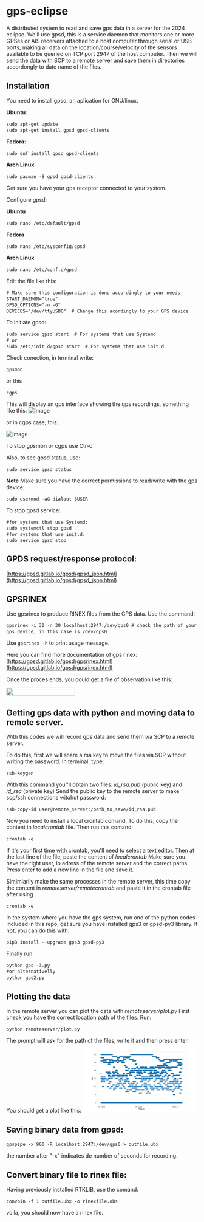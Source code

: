 # gps-eclipse
A distributed system to read and save gps data in a server for the 2024 eclipse.
We'll use gpsd, this is a service daemon that monitors one or more GPSes or AIS receivers attached to a host computer through serial or USB ports, making all data on the location/course/velocity of the sensors available to be queried on TCP port 2947 of the host computer.
Then we will send the data with SCP to a remote server and save them in directories accordongly to date name of the files.

## Installation
You need to install gpsd, an aplication for GNU/linux. 

**Ubuntu**:
```
sudo apt-get update
sudo apt-get install gpsd gpsd-clients
```
**Fedora**:
```
sudo dnf install gpsd gpsd-clients
```
**Arch Linux**:
```
sudo pacman -S gpsd gpsd-clients
```
Get sure you have your gps receptor connected to your system.

Configure gpsd:

**Ubuntu**
```
sudo nano /etc/default/gpsd
```

**Fedora**
```
sudo nano /etc/sysconfig/gpsd
```

**Arch Linux**
```
sudo nano /etc/conf.d/gpsd

```


Edit the file like this:
```
# Make sure this configuration is done accordingly to your needs
START_DAEMON="true"
GPSD_OPTIONS="-n -G"
DEVICES="/dev/ttyUSB0"  # Change this acordingly to your GPS device
```
To initiate gpsd:
```
sudo service gpsd start  # For systems that use Systemd
# or
sudo /etc/init.d/gpsd start  # For systems that use init.d
```

Check conection, in terminal write:
```
gpsmon
```
or this
```
cgps
```
This will display an gps interface showing the gps recordings, something like this:
![image](https://github.com/chanomon/gps-eclipse/assets/19211938/89797f05-85ee-467d-8380-d52327799141)

or in cgps case, this:

![image](https://github.com/chanomon/gps-eclipse/assets/19211938/2458db41-780e-4e34-90ab-5b779c793c4c)


To stop gpsmon or cgps use Ctr-c

Also, to see gpsd status, use:
```
sudo service gpsd status
```


**Note**
Make sure you have the correct permissions to read/write with the gps device:
```
sudo usermod -aG dialout $USER
```
To stop gpsd service:
```
#for systems that use Systemd:
sudo systemctl stop gpsd
#for systems that use init.d:
sudo service gpsd stop
```
## GPDS request/response protocol:
[https://gpsd.gitlab.io/gpsd/gpsd_json.html](https://gpsd.gitlab.io/gpsd/gpsd_json.html)

## GPSRINEX
Use gpsrinex to produce RINEX files from the GPS data. Use the command:
```
gpsrinex -i 30 -n 30 localhost:2947:/dev/gps0 # check the path of your gps device, in this case is /dev/gps0
```
Use ```gpsrinex -h``` to print usage message.

Here you can find more documentation of gps rinex: [https://gpsd.gitlab.io/gpsd/gpsrinex.html](https://gpsd.gitlab.io/gpsd/gpsrinex.html)

Once the proces ends, you could get a file of observation like this:

<img src="https://github.com/chanomon/gps-eclipse/assets/19211938/35ae3b1e-f98a-4866-8ced-89a4272b6dfa" width="60%" height="60%">



## Getting gps data with python and moving data to remote server.
With this codes we will record gps data and send them via SCP to a remote server. 

To do this, first we will share a rsa key to move the files via SCP without writing the password.
In terminal, type:
```
ssh-keygen
```
With this command you''ll obtain two files: *id_rsa.pub* (public key) and *id_rsa* (private key)
Send the public key to the remote server to make scp/ssh connections witohut password:
```
ssh-copy-id user@remote_server:/path_to_save/id_rsa.pub
```

Now you need to install a local crontab comand.
To do this, copy the content in *localcrontab* file.
Then run this comand:
```
crontab -e
```
If it's your first time with crontab, you'll need to select a text editor.
Then at the last line of the file, paste the content of *localcrontab*
Make sure you have the right user, ip adress of the remote server and the correct paths.
Press enter to add a new line in the file and save it.

Simimlarlly make the same processes in the remote server, this time copy the content in *remoteserver/remotecrontab* and paste it in the crontab file after using
```
crontab -e
```


In the system where you have the gps system, run one of the python codes included in this repo, get sure you have installed gps3 or gpsd-py3 library.
If not, you can do this with:
``` 
pip3 install --upgrade gps3 gpsd-py3
```

Finally run 
```
python gps--3.py
#or alternativelly 
python gps2.py
```


## Plotting the data
In the remote server you can plot the data with *remoteserver/plot.py*
First check you have the correct location path of the files.
Run: 
```
python remoteserver/plot.py
```
The prompt will ask for the path of the files, write it and then press enter.
You should get a plot like this:
<img src="https://github.com/chanomon/gps-eclipse/blob/main/plot.png" width="60%" height="60%">


## Saving binary data from gpsd:
```
gpspipe -x 900 -R localhost:2947:/dev/gps0 > outfile.ubx
```
the number after "-x" indicates de number of seconds for recording.

## Convert binary file to rinex file:
Having previously installed RTKLIB, use the comand:
```
convbin -f 1 outfile.ubx -o rinexfile.obs
```
voila,  you should now have a rinex file.
